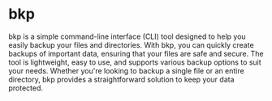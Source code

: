 # bkp

bkp is a simple command-line interface (CLI) tool designed to help you easily backup your files and directories. With bkp, you can quickly create backups of important data, ensuring that your files are safe and secure. The tool is lightweight, easy to use, and supports various backup options to suit your needs. Whether you're looking to backup a single file or an entire directory, bkp provides a straightforward solution to keep your data protected.